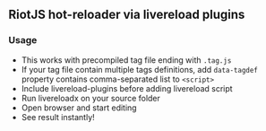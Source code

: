 ## RiotJS hot-reloader via livereload plugins

### Usage

* This works with precompiled tag file ending with `.tag.js`
* If your tag file contain multiple tags definitions,
add `data-tagdef` property contains comma-separated list to `<script>`
* Include livereload-plugins before adding livereload script
* Run livereloadx on your source folder
* Open browser and start editing
* See result instantly!